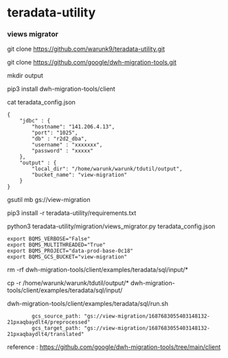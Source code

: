 # teradata-utility

### views migrator

git clone https://github.com/warunk9/teradata-utility.git

git clone https://github.com/google/dwh-migration-tools.git

mkdir output

pip3 install dwh-migration-tools/client


 cat teradata_config.json
````
{
    "jdbc" : {
        "hostname": "141.206.4.13",
        "port": "1025",
        "db" : "r2d2_dba",
        "username" : "xxxxxxx",
        "password" : "xxxxx"
    },
    "output" : {
        "local_dir": "/home/warunk/warunk/tdutil/output",
        "bucket_name": "view-migration"
    }
}
````
gsutil mb gs://view-migration

pip3 install -r teradata-utility/requirements.txt

python3 teradata-utility/migration/views_migrator.py teradata_config.json

````
export BQMS_VERBOSE="False"
export BQMS_MULTITHREADED="True"
export BQMS_PROJECT="data-prod-base-0c18"
export BQMS_GCS_BUCKET="view-migration"
````
rm -rf dwh-migration-tools/client/examples/teradata/sql/input/*

cp -r /home/warunk/warunk/tdutil/output/* dwh-migration-tools/client/examples/teradata/sql/input/

dwh-migration-tools/client/examples/teradata/sql/run.sh
````
        gcs_source_path: "gs://view-migration/1687683055403148132-21pxaqbaydlt4/preprocessed"
        gcs_target_path: "gs://view-migration/1687683055403148132-21pxaqbaydlt4/translated"
````
reference : https://github.com/google/dwh-migration-tools/tree/main/client
